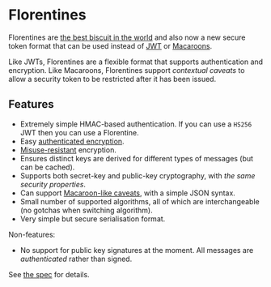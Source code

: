 # Florentines

Florentines are [the best biscuit in the world](https://www.deliaonline.com/recipes/main-ingredient/chocolate/florentines)
and also now a new secure token format that can be used instead of [JWT](https://jwt.io) or [Macaroons](http://macaroons.io).

Like JWTs, Florentines are a flexible format that supports authentication and encryption. Like Macaroons, Florentines
support *contextual caveats* to allow a security token to be restricted after it has been issued.

## Features
 - Extremely simple HMAC-based authentication. If you can use a `HS256` JWT then you can use a Florentine.
 - Easy [authenticated encryption](https://en.wikipedia.org/wiki/Authenticated_encryption).
 - [Misuse-resistant](https://tools.ietf.org/html/rfc5297#section-1.3.2) encryption.
 - Ensures distinct keys are derived for different types of messages (but can be cached).
 - Supports both secret-key and public-key cryptography, with *the same security properties*.
 - Can support [Macaroon-like caveats](https://ai.google/research/pubs/pub41892), with a simple JSON syntax.
 - Small number of supported algorithms, all of which are interchangeable (no gotchas when switching algorithm).
 - Very simple but secure serialisation format.
 
Non-features:
 - No support for public key signatures at the moment. All messages are *authenticated* rather than signed.
 
See [the spec](doc/spec.md) for details.
